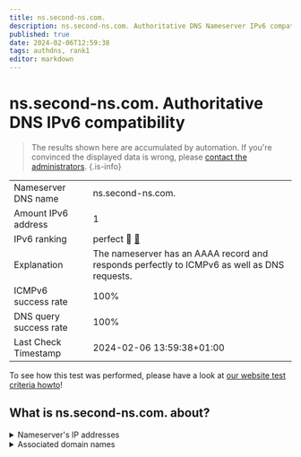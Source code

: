 ```yaml
---
title: ns.second-ns.com.
description: ns.second-ns.com. Authoritative DNS Nameserver IPv6 compatibility
published: true
date: 2024-02-06T12:59:38
tags: authdns, rank1
editor: markdown
---
```


# ns.second-ns.com. Authoritative DNS IPv6 compatibility

> The results shown here are accumulated by automation. If you're convinced the displayed data is wrong, please [contact the administrators](/howto/chat). 
{.is-info}




|   |   |
| - | - |
| Nameserver DNS name | ns.second-ns.com.
| Amount IPv6 address | 1
| IPv6 ranking | perfect :1st_place_medal: [🔗](/howto/ranking) |
| Explanation | The nameserver has an AAAA record and responds perfectly to ICMPv6 as well as DNS requests. |
| ICMPv6 success rate | 100%|
| DNS query success rate | 100% |
| Last Check Timestamp | 2024-02-06 13:59:38+01:00 |

To see how this test was performed, please have a look at [our website test criteria howto](/howto/testcriteria/authdns)!


## What is ns.second-ns.com. about?




<details>
<summary>Nameserver's IP addresses</summary>

2a01:4f8:0:a101::b:1

</details>



<details>
<summary>Associated domain names</summary>

www.hetzner.com

</details>
